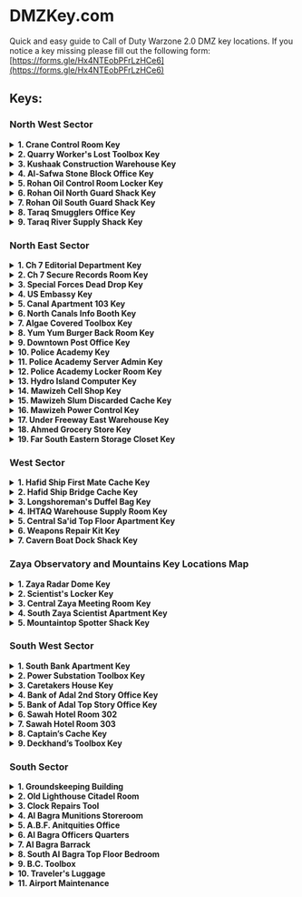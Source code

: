 # DMZKey.com
Quick and easy guide to Call of Duty Warzone 2.0 DMZ key locations. If you notice a key missing please fill out the following form: [https://forms.gle/Hx4NTEobPFrLzHCe6](https://forms.gle/Hx4NTEobPFrLzHCe6)

## Keys:

### North West Sector
<details>
	<summary><b>1. Crane Control Room Key</b>
	</summary>
		<b>How to Get Key:</b> AI Drop, HVT, Loot <br/>
		<b>Loot Location:</b> Bottom right of grid B3. This will be the grey door leading into the crane. <br />
		<b>Map:</b><br/>
		![map photo](./maps/CraneControlRoomKey.png)
		<b>Photo:</b><br/>
		![photo](./photos/CraneControlRoomKey.png)
		
</details>

<details>
	<summary><b>2. Quarry Worker's Lost Toolbox Key</b>
	</summary>
		<b>How to Get Key:</b> AI Drop, HVT, Loot <br/>
		<b>Loot Location:</b> Top right of grid B4. Can be found by diving into the water between the warehouses and checking underwater. <br />
		<b>Map:</b><br/>
		![map photo](./maps/QuarryWorkersLostToolboxKey.png)
		<b>Photo:</b><br/>
		![photo](./photos/QuarryWorkersLostToolboxKey.png)
</details>

<details>
	<summary><b>3. Kushaak Construction Warehouse Key</b>
	</summary>
		<b>How to Get Key:</b> Convenience White Lotus Faction Mission, AI Drop, HVT, Loot<br/>
		<b>Loot Location:</b> Found at the 2nd Floor of the Kushaak Warehouse. This structure is in the middle of the Al-Safwa Quarry.<br />
		<b>Map:</b><br/>
		![map photo](./maps/KushaakConstructionWarehouseKey.png)
		<b>Photo:</b><br/>
		![photo](./photos/KushaakConstructionWarehouseKey.png)
</details>

<details>
	<summary><b>4. Al-Safwa Stone Block Office Key</b>
	</summary>
		<b>How to Get Key:</b> AI Drop, HVT, Loot <br/>
		<b>Loot Location:</b> Middle left of grid C4. The locked room can be found in a rectangular building by the intersection, to the southeast of Al-Safwa Quarry.<br />
		<b>Map:</b><br/>
		![map photo](./maps/AlSafwaStoneBlockOfficeKey.png)
		<b>Photo:</b><br/>
		![photo](./photos/AlSafwaStoneBlockOfficeKey.png)
</details>

<details>
	<summary><b>5. Rohan Oil Control Room Locker Key</b>
	</summary>
		<b>How to Get Key:</b> AI Drop, HVT, Loot <br/>
		<b>Loot Location:</b> Look for a hut with a Control Room sign and enter it - you'll find a staircase leading to an underground complex where a locked locker will be along the hallway.<br />
		<b>Map:</b><br/>
		![map photo](./maps/RohanOilControlRoomLockerKey.png)
		<b>Photo:</b><br/>
		![photo](./photos/RohanOilControlRoomLockerKey.png)
</details>

<details>
	<summary><b>6. Rohan Oil North Guard Shack Key</b>
	</summary>
		<b>How to Get Key:</b> AI Drop, HVT, Loot <br/>
		<b>Loot Location:</b> Top middle of grid D3. It will be the 2nd building from the right (map view) on the norther edge of Rohan Oil.<br />
		<b>Map:</b><br/>
		![map photo](./maps/RohanOilNorthGuardShackKey.png)
		<b>Photo:</b><br/>
		![photo](./photos/RohanOilNorthGuardShackKey.png)
</details>

<details>
	<summary><b>7. Rohan Oil South Guard Shack Key</b>
	</summary>
		<b>How to Get Key:</b> AI Drop, HVT, Loot <br/>
		<b>Loot Location:</b> Bottom right of grid D3. This is lone guard shack south of the easternmost oil tanks in Rohan Oil.<br />
		<b>Map:</b><br/>
		![map photo](./maps/RohanOilSouthGuardShackKey.png)
		<b>Photo:</b><br/>
		![photo](./photos/RohanOilSouthGuardShackKey.png)
</details>

<details>
	<summary><b>8. Taraq Smugglers Office Key</b>
	</summary>
		<b>How to Get Key:</b> AI Drop, HVT, Loot <br/>
		<b>Loot Location:</b> Bottom right of grid D3. This is lone guard shack south of the easternmost oil tanks in Rohan Oil.<br />
		<b>Map:</b><br/>
		![map photo](./maps/TaraqSmugglersOfficeKey.png)
		<b>Photo:</b><br/>
		![photo](./photos/TaraqSmugglersOfficeKey.png)
</details>

<details>
	<summary><b>9. Taraq River Supply Shack Key</b>
	</summary>
		<b>How to Get Key:</b> AI Drop, HVT, Loot <br/>
		<b>Loot Location:</b> Top right of grid E2. Can be found inside a shack by the river (north of the small bridge).<br />
		<b>Map:</b><br/>
		![map photo](./maps/TaraqRiverSupplyShackKey.png)
		<b>Photo:</b><br/>
		![photo](./photos/TaraqRiverSupplyShackKey.png)
</details>



### North East Sector
<details>
	<summary><b>1. Ch 7 Editorial Department Key</b>
	</summary>
		<b>How to Get Key:</b> AI Drop, HVT, Loot <br/>
		<b>Loot Location:</b> Top Floor (11th) Editorial Department Room<br />
		<b>Map:</b><br/>
		![map photo](./maps/Ch7EditorialDepartmentKey.png) 		
		<b>Photo:</b><br/>
		![photo](./photos/Ch7EditorialDepartmentKey.png)
</details>

<details>
	<summary><b>2. Ch 7 Secure Records Room Key</b>
	</summary>
		<b>How to Get Key:</b> AI Drop, HVT, Loot <br/>
		<b>Loot Location:</b> 
		North East of the Main CH 7 building.
		<br />
		<b>Map:</b><br/>
		![map photo](./maps/Ch7SecureRecordsRoomKey.png) 
		<b>Photo:</b><br/>
		![photo](./photos/Ch7SecureRecordsKey.png)
</details>

<details>
	<summary><b>3. Special Forces Dead Drop Key</b>
	</summary>
		<b>How to Get Key:</b> AI Drop, HVT, Loot <br/>
		<b>Loot Location:</b> 
		Climb on top of the outcrop, locked loot will be under the radio tower.
		<br />
		<b>Map:</b><br/>
		![map photo](./maps/SpecialForcesDeadDropKey.png) 
		<br/><b>Photo:</b><br/>
		![photo](./photos/SpecialForcesDeadDropKey.png)
</details>

<details>
	<summary><b>4. US Embassy Key</b>
	</summary>
		<b>How to Get Key:</b> AI Drop, HVT, Loot <br/>
		<b>Loot Location:</b> 
		Location should be marked on your Tac-Map with a US Embassy icon.
		<br />
		<b>Map:</b><br/>
		![map photo](./maps/USEmbassyKey.png) 
		<b>Photo:</b><br/>
		![photo](./photos/USEmbassyKey.png)
</details>

<details>
	<summary><b>5. Canal Apartment 103 Key</b>
	</summary>
		<b>How to Get Key:</b> AI Drop, HVT, Loot <br/>
		<b>Loot Location:</b> 
		First Floor - Room 103
		<br />
		<b>Map:</b><br/>
		![map photo](./maps/CanalApartment10Key.png) 
		<b>Photo:</b><br/>
		![photo](./photos/CanalApartment10Key.png)
</details>

<details>
	<summary><b>6. North Canals Info Booth Key</b>
	</summary>
		<b>How to Get Key:</b> AI Drop, HVT, Loot <br/>
		<b>Loot Location:</b> 
		South of Canal Apartment 10, beside the river you will see a small info booth.
		<br />
		<b>Map:</b><br/>
		![map photo](./maps/CanalApartment10Key.png) 
		<b>Photo:</b><br/>
		![photo](./photos/NorthCanalsInfoBoothKey.png)
</details>

<details>
	<summary><b>7. Algae Covered Toolbox Key</b>
	</summary>
		<b>How to Get Key:</b> AI Drop, HVT, Loot <br/>
		<b>Loot Location:</b> 
		Dive into the River Canal. Loot will be located underwater.
		<br />
		<b>Map:</b><br/>
		![map photo](./maps/AlgaeCoveredToolboxKey.png)
		<b>Photo:</b><br/>
		![photo](./photos/AlgaeCoveredToolboxKey.png)
</details>

<details>
	<summary><b>8. Yum Yum Burger Back Room Key</b>
	</summary>
		<b>How to Get Key:</b> AI Drop, HVT, Loot <br/>
		<b>Loot Location:</b> 
		Loot is located at the restaurant's Back Room Storage behind the cashier's counter.
		<br />
		<b>Map:</b><br/>
		![map photo](./maps/YumYumBurgerBackRoomKey.png)
		<b>Photo:</b><br/>
		![photo](./photos/YumYumBurgerBackRoomKey.png)
</details>

<details>
	<summary><b>9. Downtown Post Office Key</b>
	</summary>
		<b>How to Get Key:</b> AI Drop, HVT, Loot <br/>
		<b>Loot Location:</b> 
		Building will have a Mail icon on your map in Al-Mazrah City. The Post Office building will be covered in the AI enemy's flag.
		<br />
		<b>Map:</b><br/>
		![map photo](./maps/DowntownPostOfficeKey.png)
		<b>Photo:</b><br/>
		![photo](./photos/DowntownPostOfficeKey.png)
</details>

<details>
	<summary><b>10. Police Academy Key</b>
	</summary>
		<b>How to Get Key:</b> AI Drop, HVT, Loot <br/>
		<b>Loot Location:</b> 
		The Police Academy has a Police Badge icon on the map and the building will be covered by the AI enemy's flag as well.
		<br />
		<b>Map:</b><br/>
		![map photo](./maps/PoliceAcademyKey.png)
		<b>Photo:</b><br/>
		![photo](./photos/PoliceAcademyKey.png)
</details>

<details>
	<summary><b>11. Police Academy Server Admin Key</b>
	</summary>
		<b>How to Get Key:</b> AI Drop, HVT, Loot <br/>
		<b>Loot Location:</b> 
		Head to the building South East of Yum Yum Burger - Locked room will be located on the first floor.
		<br />
		<b>Map:</b><br/>
		![map photo](./maps/PoliceAcademyServerAdminKey.png)
		<b>Photo:</b><br/>
		![photo](./photos/PoliceAcademyServerAdminKey.png)
</details>

<details>
	<summary><b>12. Police Academy Locker Room Key</b>
	</summary>
		<b>How to Get Key:</b> AI Drop, HVT, Loot <br/>
		<b>Loot Location:</b> 
		Similar to the Server Admin Room, the locked room is also located on the first floor.
		<br />
		<b>Map:</b><br/>
		![map photo](./maps/PoliceAcademyLockerRoomKey.png)
		<b>Photo:</b><br/>
		![photo](./photos/PoliceAcademyLockerRoomKey.png)
</details>

<details>
	<summary><b>13. Hydro Island Computer Key</b>
	</summary>
		<b>How to Get Key:</b> AI Drop, HVT, Loot <br/>
		<b>Loot Location:</b> 
		Located at the backroom of the red building next to a pond.
		<br />
		<b>Map:</b><br/>
		![map photo](./maps/HydroIslandComputerKey.png)
		<b>Photo:</b><br/>
		![photo](./photos/HydroIslandComputerKey.png)
</details>

<details>
	<summary><b>14. Mawizeh Cell Shop Key</b>
	</summary>
		<b>How to Get Key:</b> AI Drop, HVT, Loot <br/>
		<b>Loot Location:</b> 
		Located West of the Marshlands - loot will be scattered on the floor inside the Cell Shop.
		<br />
		<b>Map:</b><br/>
		![map photo](./maps/MawizehCellShopKey.png)
		<b>Photo:</b><br/>
		![photo](./photos/MawizehCellShopKey.png)
</details>

<details>
	<summary><b>15. Mawizeh Slum Discarded Cache Key</b>
	</summary>
		<b>How to Get Key:</b> AI Drop, HVT, Loot <br/>
		<b>Loot Location:</b> 
		Located under the bridge, beside the destroyed vehicle.
		<br />
		<b>Map:</b><br/>
		![map photo](./maps/MawizehSlumDiscardedCacheKey.png)
		<b>Photo:</b><br/>
		![photo](./photos/MawizehSlumDiscardedCacheKey.png)
</details>

<details>
	<summary><b>16. Mawizeh Power Control Key</b>
	</summary>
		<b>How to Get Key:</b> AI Drop, HVT, Loot <br/>
		<b>Loot Location:</b> 
		Location will be a small booth just below the watertower.
		<br />
		<b>Map:</b><br/>
		![map photo](./maps/MawizehPowerControlKey.png)
		<b>Photo:</b><br/>
		![photo](./photos/MawizehPowerControlKey.png)
</details>

<details>
	<summary><b>17. Under Freeway East Warehouse Key</b>
	</summary>
		<b>How to Get Key:</b> AI Drop, HVT, Loot <br/>
		<b>Loot Location:</b> 
		Located along the highway south of the Police Academy.
		<br />
		<b>Map:</b><br/>
		![map photo](./maps/UnderFreewayEastWarehouseKey.png)
		<b>Photo:</b><br/>
		![photo](./photos/UnderFreewayEastWarehouseKey.png)
</details>

<details>
	<summary><b>18. Ahmed Grocery Store Key</b>
	</summary>
		<b>How to Get Key:</b> AI Drop, HVT, Loot <br/>
		<b>Loot Location:</b> 
		Store Office Room & Cache
		<br />
		<b>Map:</b><br/>
		![map photo](./maps/AhmedGroceryStoreKey.png)
		<b>Photo:</b><br/>
		![photo](./photos/AhmedGroceryStoreKey.png)
</details>

<details>
	<summary><b>19. Far South Eastern Storage Closet Key</b>
	</summary>
		<b>How to Get Key:</b> AI Drop, HVT, Loot <br/>
		<b>Loot Location:</b> 
		Duffel Bag Inside Storage Closet
		<br />
		<b>Map:</b><br/>
		![map photo](./maps/FarSouthEasternStorageClosetKey.png)
		<b>Photo:</b><br/>
		![photo](./photos/FarSouthEasternStorageClosetKey.png)
</details>


### West Sector

<details>
	<summary><b>1. Hafid Ship First Mate Cache Key</b>
	</summary>
		<b>How to Get Key:</b> AI Drop, HVT, Loot <br/>
		<b>Loot Location:</b>
		Top left of grid 6B. Can be found at the Ship Bridge Tower, one floor below the ship's bridge.
		<br />
		<b>Map:</b><br/>
		![map photo](./maps/HafidShipFirstMateCacheKey.png)
		<b>Photo:</b><br/>
		![photo](./photos/HafidShipFirstMateCacheKey.png)
</details>

<details>
	<summary><b>2. Hafid Ship Bridge Cache Key</b>
	</summary>
		<b>How to Get Key:</b> AI Drop, HVT, Loot <br/>
		<b>Loot Location:</b> 
		Top left of grid 6B. Can be found at the top floor of the Ship Bridge Tower.
		<br />
		<b>Map:</b><br/>
		![map photo](./maps/HafidShipBridgeCacheKey.png)
		<b>Photo:</b><br/>
		![photo](./photos/HafidShipBridgeCacheKey.png)
</details>

<details>
	<summary><b>3. Longshoreman's Duffel Bag Key</b>
	</summary>
		<b>How to Get Key:</b> AI Drop, HVT, Loot <br/>
		<b>Loot Location:</b> 
		Middle of grid 6B. Found on the concrete platform out at sea, south of the broken metal bridge.
		<br />
		<b>Map:</b><br/>
		![map photo](./maps/LongshoremansDuffelBagKey.png)
		<b>Photo:</b><br/>
		![photo](./photos/LongshoremansDuffelBagKey.png)
</details>

<details>
	<summary><b>4. IHTAQ Warehouse Supply Room Key</b>
	</summary>
		<b>How to Get Key:</b> AI Drop, HVT, Loot <br/>
		<b>Loot Location:</b> 
		Top left of grid C6. Found inside the largest Hafid Port warehouse (grey roof on map).
		<br />
		<b>Map:</b><br/>
		![map photo](./maps/IHTAQWarehouseSupplyRoomKey.png)
		<b>Photo:</b><br/>
		![photo](./photos/IHTAQWarehouseSupplyRoomKey.png)
</details>

<details>
	<summary><b>5. Central Sa'id Top Floor Apartment Key</b>
	</summary>
		<b>How to Get Key:</b> AI Drop, HVT, Loot <br/>
		<b>Loot Location:</b> 
		Bottom left of grid D4. Can be found inside the Sattiq Cave Complex. This is a restricted area so expect heavy resistance.
		<br />
		<b>Map:</b><br/>
		![map photo](./maps/CentralSaIdTopFloorApartmentKey.png)
		<b>Photo:</b><br/>
		![photo](./photos/CentralSaIdTopFloorApartmentKey.png)
</details>

<details>
	<summary><b>6. Weapons Repair Kit Key</b>
	</summary>
		<b>How to Get Key:</b> AI Drop, HVT, Loot <br/>
		<b>Loot Location:</b> 
		Duffel Bag Inside Storage Closet
		<br />
		<b>Map:</b><br/>
		![map photo](./maps/WeaponsRepairKitKey.png)
		<b>Photo:</b><br/>
		![photo](./photos/WeaponsRepairKitKey.png)
</details>

<details>
	<summary><b>7. Cavern Boat Dock Shack Key</b>
	</summary>
		<b>How to Get Key:</b> AI Drop, HVT, Loot <br/>
		<b>Loot Location:</b> 
		Head inside the Cavern located at the river bank. Inside you will find a shack at the end of the cavern. 	TBA
		<br />
		<b>Map:</b><br/>
		![map photo](./maps/CavernBoatDockShackKey.png)
		<b>Photo:</b><br/>
		![photo](./photos/CavernBoatDockShackKey.png)
</details>

### Zaya Observatory and Mountains Key Locations Map

<details>
	<summary><b>1. Zaya Radar Dome Key </b>
	</summary>
		<b>How to Get Key:</b> AI Drop, HVT, Loot <br/>
		<b>Loot Location:</b> 
		Northern part of the Observatory. Locked room will be under the big dome.
		<br />
		<b>Map:</b><br/>
		![map photo](./maps/ZayaRadarDomeKey.png)
		<b>Photo:</b><br/>
		![photo](./photos/ZayaRadarDomeKey.png)
</details>

<details>
	<summary><b>2. Scientist's Locker Key</b>
	</summary>
		<b>How to Get Key:</b> AI Drop, HVT, Loot <br/>
		<b>Loot Location:</b> 
		Head inside the bunker. Loot will be inside the locker along the corridor.
		<br />
		<b>Map:</b><br/>
		![map photo](./maps/ScientistsLockerKey.png)
		<b>Photo:</b><br/>
		![photo](./photos/ScientistsLockerKey.png)
</details>

<details>
	<summary><b>3. Central Zaya Meeting Room Key</b>
	</summary>
		<b>How to Get Key:</b> AI Drop, HVT, Loot <br/>
		<b>Loot Location:</b> 
		Room will be located inside the building at the center of the Observatory.
		<br />
		<b>Map:</b><br/>
		![map photo](./maps/CentralZayaMeetingRoomKey.png)
		<b>Photo:</b><br/>
		![photo](./photos/CentralZayaMeetingRoomKey.png)
</details>

<details>
	<summary><b>4. South Zaya Scientist Apartment Key </b>
	</summary>
		<b>How to Get Key:</b> AI Drop, HVT, Loot <br/>
		<b>Loot Location:</b> 
		2nd floor of the building on the Southern part of the Observatory.
		<br />
		<b>Map:</b><br/>
		![map photo](./maps/SouthZayaScientistApartmentKey.png)
		<b>Photo:</b><br/>
		![photo](./photos/SouthZayaScientistApartmentKey.png)
</details>

<details>
	<summary><b>5. Mountaintop Spotter Shack Key</b>
	</summary>
		<b>How to Get Key:</b> AI Drop, HVT, Loot <br/>
		<b>Loot Location:</b> 
		Top of Highest Mountain in Al Sharim
		<br />
		<b>Map:</b><br/>
		![map photo](./maps/MountaintopSpotterShackKey.png)
		<b>Photo:</b><br/>
		![photo](./photos/MountaintopSpotterShackKey.png)
</details>


### South West Sector

<details>
	<summary><b>1. South Bank Apartment Key</b>
	</summary>
		<b>How to Get Key:</b> AI Drop, HVT, Loot <br/>
		<b>Loot Location:</b> 
		Bottom of grid D6. Can be found on the 3rd floor of the apartment next to the hotel building (to the west of the hotel on the map).
		<br />
		<b>Map:</b><br/>
		![map photo](./maps/SouthBankApartmentKey.png)
		<b>Photo:</b><br/>
		![photo](./photos/SouthBankApartmentKey.png)
</details>

<details>
	<summary><b>2. Power Substation Toolbox Key 	</b>
	</summary>
		<b>How to Get Key:</b> AI Drop, HVT, Loot <br/>
		<b>Loot Location:</b> 
		Middle of grid D7. Toolbox can be found next to the large generator.
		<br />
		<b>Map:</b><br/>
		![map photo](./maps/PowerSubstationToolboxKey.png)
		<b>Photo:</b><br/>
		![photo](./photos/PowerSubstationToolboxKey.png)
</details>

<details>
	<summary><b>3. Caretakers House Key</b>
	</summary>
		<b>How to Get Key:</b> AI Drop, HVT, Loot <br/>
		<b>Loot Location:</b> 
		Bottom of grid D6. Can be found on the 3rd floor of the apartment next to the hotel building (to the west of the hotel on the map).
		<br />
		<b>Map:</b><br/>
		![map photo](./maps/CaretakersHouseKey.png)
		<b>Photo:</b><br/>
		![photo](./photos/CaretakersHouseKey.png)
</details>
 
<details>
	<summary><b>4. Bank of Adal 2nd Story Office Key 	</b>
	</summary>
		<b>How to Get Key:</b> AI Drop, HVT, Loot <br/>
		<b>Loot Location:</b> 
		Bottom left of grid D7 in Sawah Village. Head to the 2nd floor of the National Bank of Adal building (north west of the sunken plaza).
		<br />
		<b>Map:</b><br/>
		![map photo](./maps/BankofAdal2ndStoryOfficeKey.png)
		<b>Photo:</b><br/>
		![photo](./photos/BankofAdal2ndStoryOfficeKey.png)
</details>

<details>
	<summary><b>5. Bank of Adal Top Story Office Key </b>
	</summary>
		<b>How to Get Key:</b> AI Drop, HVT, Loot <br/>
		<b>Loot Location:</b> 
		Bottom of grid D6. Can be found on the 3rd floor of the apartment next to the hotel building (to the west of the hotel on the map).
		<br />
		<b>Map:</b><br/>
		![map photo](./maps/BankofAdalTopStoryOfficeKey.png)
		<b>Photo:</b><br/>
		![photo](./photos/BankofAdalTopStoryOfficeKey.png)
</details>

<details>
	<summary><b>6. Sawah Hotel Room 302</b>
	</summary>
		<b>How to Get Key:</b> AI Drop, HVT, Loot <br/>
		<b>Loot Location:</b> 
		Go up the 4th floor of the hotel. Room will be beside Hotel Room 303.
		<br />
		<b>Map:</b><br/>
		![map photo](./maps/SawahHotelRoom302Key.png)
		<b>Photo:</b><br/>
		![photo](./photos/SawahHotelRoom302Key.png)
</details>

<details>
	<summary><b>7. Sawah Hotel Room 303 </b>
	</summary>
		<b>How to Get Key:</b> AI Drop, HVT, Loot <br/>
		<b>Loot Location:</b> 
		Go up the 4th floor of the hotel. Room will be beside Hotel Room 302.		<br />
		<b>Map:</b><br/>
		![map photo](./maps/SawahHotelRoom303Key.png)
		<b>Photo:</b><br/>
		![photo](./photos/SawahHotelRoom303Key.png)
</details>

<details>
	<summary><b>8. Captain’s Cache Key 	</b>
	</summary>
		<b>How to Get Key:</b> AI Drop, HVT, Loot <br/>
		<b>Loot Location:</b> 
		Middle of grid E8. Can be found inside the partially sunk bridge of the ship.
		<br />
		<b>Map:</b><br/>
		![map photo](./maps/CaptainsCacheKey.png)
		<b>Photo:</b><br/>
		![photo](./photos/CaptainsCacheKey.png)
</details>

<details>
	<summary><b>9. Deckhand’s Toolbox Key</b>
	</summary>
		<b>How to Get Key:</b> AI Drop, HVT, Loot <br/>
		<b>Loot Location:</b> 
		Middle of grid E8. Can be found underwater. Swim down (facing the front of the bridge) and into the doorway leading to the toolbox.
		<br />
		<b>Map:</b><br/>
		![map photo](./maps/DeckhandsToolboxKey.png)
</details>

### South Sector

<details>
	<summary><b>1. Groundskeeping Building 	</b>
	</summary>
		<b>How to Get Key:</b> AI Drop, HVT, Loot <br/>
		<b>Loot Location:</b> 
		Inside the Building with the Satellite Dish Antenna on the Roof
		<br />
		<b>Map:</b><br/>
		![map photo](./maps/GroundskeepingBuildingKey.png)
		<b>Photo:</b><br/>
		![photo](./photos/GroundskeepingBuildingKey.png)
</details>

<details>
	<summary><b>2. Old Lighthouse Citadel Room 	</b>
	</summary>
		<b>How to Get Key:</b> AI Drop, HVT, Loot <br/>
		<b>Loot Location:</b> 
		Inside Room on the Ground Floor of the Lighthouse
		<br />
		<b>Map:</b><br/>
		![map photo](./maps/OldLightouseCitadelRoomKey.png)
		<b>Photo:</b><br/>
		![photo](./photos/OldLightouseCitadelRoomKey.png)
</details>

<details>
	<summary><b>3. Clock Repairs Tool</b>
	</summary>
		<b>How to Get Key:</b> AI Drop, HVT, Loot <br/>
		<b>Loot Location:</b> 
		Located at the top of the tower.
		<br />
		<b>Map:</b><br/>
		![map photo](./maps/ClockRepairToolsKey.png)
		<b>Photo:</b><br/>
		![photo](./photos/ClockRepairToolsKey.png)
</details>

<details>
	<summary><b>4. Al Bagra Munitions Storeroom 	</b>
	</summary>
		<b>How to Get Key:</b> AI Drop, HVT, Loot <br/>
		<b>Loot Location:</b> 
		Underneath the South West building of the fortress. There will be two locked cell doors next to each other.
		<br />
		<b>Map:</b><br/>
		![map photo](./maps/AlBagraMunitionsStoreroomKey.png)
		<b>Photo:</b><br/>
		![photo](./photos/AlBagraMunitionsStoreroomKey.png)
</details>

<details>
	<summary><b>5. A.B.F. Anitquities Office 	</b>
	</summary>
		<b>How to Get Key:</b> AI Drop, HVT, Loot <br/>
		<b>Loot Location:</b> 
		2nd Floor of the Fortress's palace area. The palace is located on the Southern area with a statue present in it.
		<br />
		<b>Map:</b><br/>
		![map photo](./maps/ABFAntiquitiesOfficeKey.png)
		<b>Photo:</b><br/>
		![photo](./photos/ABFAntiquitiesOfficeKey.png)
</details>

<details>
	<summary><b>6. Al Bagra Officers Quarters</b>
	</summary>
		<b>How to Get Key:</b> AI Drop, HVT, Loot <br/>
		<b>Loot Location:</b> 
		Top Floor Eastern Wing of the Fortress
		<br />
		<b>Map:</b><br/>
		![map photo](./maps/AlBagraOfficersQuartersKey.png)
		<b>Photo:</b><br/>
		![photo](./photos/AlBagraOfficersQuartersKey.png)
</details>

<details>
	<summary><b>7. Al Bagra Barrack 	</b>
	</summary>
		<b>How to Get Key:</b> AI Drop, HVT, Loot <br/>
		<b>Loot Location:</b> 
		Underneath the Eastern building in a room with antiques present.
		<br />
		<b>Map:</b><br/>
		![map photo](./maps/AlBagraBarrackKey.png)
		<b>Photo:</b><br/>
		![photo](./photos/AlBagraBarrackKey.png)
</details>

<details>
	<summary><b>8. South Al Bagra Top Floor Bedroom </b>
	</summary>
		<b>How to Get Key:</b> AI Drop, HVT, Loot <br/>
		<b>Loot Location:</b> 
		Top floor of the building located on the Eastern outskirts of the Fortress.
		<br />
		<b>Map:</b><br/>
		![map photo](./maps/SouthAlBagraBarrackTopFloorBedroomKey.png)
		<b>Photo:</b><br/>
		![photo](./photos/SouthAlBagraBarrackTopFloorBedroomKey.png)
</details>

<details>
	<summary><b>9. 	B.C. Toolbox</b>
	</summary>
		<b>How to Get Key:</b> AI Drop, HVT, Loot <br/>
		<b>Loot Location:</b> 
		Located at the airport's baggage carousel maintenance area. Crawl through the baggage's entry chute (where baggages come out from)
		<br />
		<b>Map:</b><br/>
		![map photo](./maps/BCToolboxKey.png)
		<b>Photo:</b><br/>
		![photo](./photos/BCToolboxKey.png)
</details>

<details>
	<summary><b>10. Traveler's Luggage 	</b>
	</summary>
		<b>How to Get Key:</b> AI Drop, HVT, Loot <br/>
		<b>Loot Location:</b> 
		2nd Floor of the Southern area of the airport, sitting on the ground next to the row of seats.
		<br />
		<b>Map:</b><br/>
		![map photo](./maps/TravelersLuggageKey.png)
		<b>Photo:</b><br/>
		![photo](./photos/TravelersLuggageKey.png)
</details>

<details>
	<summary><b>11. Airport Maintenance </b>
	</summary>
		<b>How to Get Key:</b> AI Drop, HVT, Loot <br/>
		<b>Loot Location:</b> 
		Inside the Yum Yum Burger Restaurant. Located at the kitchen's back room storage
		<br />
		<b>Map:</b><br/>
		![map photo](./maps/AirportMaintenanceKey.png)
		<b>Photo:</b><br/>
		![photo](./photos/AirportMaintenanceKey.png)
</details>










	